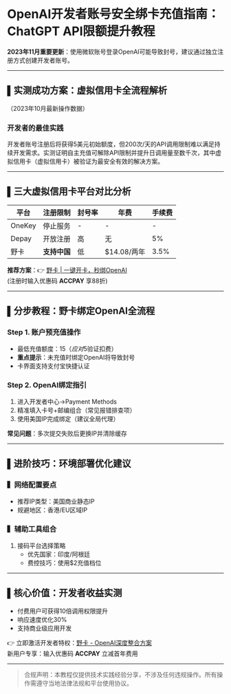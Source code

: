 # OpenAI开发者账号安全绑卡充值指南：ChatGPT API限额提升教程

**2023年11月重要更新**：使用微软账号登录OpenAI可能导致封号，建议通过独立注册方式创建开发者账号。

---

## ▌实测成功方案：虚拟信用卡全流程解析
（2023年10月最新操作数据）

### 开发者的最佳实践
开发者账号注册后将获得5美元初始额度，但200次/天的API调用限制难以满足持续开发需求。实测证明自主充值可解除API限制并提升日调用量至数千次，其中虚拟信用卡（虚拟信用卡）被验证为最安全有效的解决方案。

---

## ▌三大虚拟信用卡平台对比分析

| 平台      | 注册限制   | 封号率 | 年费      | 手续费  |
|-----------|-----------|--------|-----------|--------|
| OneKey    | 停止服务   | -      | -         | -      |
| Depay     | 开放注册   | 高     | 无        | 5%     |
| 野卡 | **支持中国** | 低     | $14.08/两年 | 3.5%   |

**推荐方案**：👉 [野卡 | 一键开卡，秒绑OpenAI](https://bbtdd.com/yeka)  
(注册时输入优惠码 **ACCPAY** 享88折)

---

## ▌分步教程：野卡绑定OpenAI全流程

### Step 1. 账户预充值操作
- 最低充值额度：$15（应对$5验证扣费）
- **重点提示**：未充值时绑定OpenAI将导致封号
- 卡界面支持支付宝快捷认证



### Step 2. OpenAI绑定指引
1. 进入开发者中心→Payment Methods
2. 精准填入卡号+邮编组合（常见报错排查项）
3. 使用美国IP完成绑定（建议全局代理）



**常见问题**：多次提交失败后更换IP并清除缓存

---

## ▌进阶技巧：环境部署优化建议
### ▍网络配置要点
- 推荐IP类型：美国商业静态IP
- 规避地区：香港/EU区域IP

### ▍辅助工具组合
1. 接码平台选择策略
   - 优先国家：印度/阿根廷
   - 费控技巧：使用$2充值档位

---

## ▌核心价值：开发者收益实测

- 付费用户可获得10倍调用权限提升
- 响应速度优化30%
- 支持商业级应用开发

👉 立即激活开发者特权：[野卡 - OpenAI深度整合方案](https://bbtdd.com/yeka)  
新用户专享：输入优惠码 **ACCPAY** 立减首年费用

---

> 合规声明：本教程仅提供技术实践经验分享，不涉及任何违规操作。所有操作需遵守当地法律法规和平台使用协议。